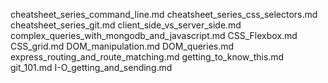 <!-- These lessons and cheatsheets have not been added to the LMS as of 1/21/21 -->
cheatsheet_series_command_line.md
cheatsheet_series_css_selectors.md
cheatsheet_series_git.md
client_side_vs_server_side.md
complex_queries_with_mongodb_and_javascript.md
CSS_Flexbox.md
CSS_grid.md
DOM_manipulation.md
DOM_queries.md
express_routing_and_route_matching.md
getting_to_know_this.md
git_101.md
I-O_getting_and_sending.md
